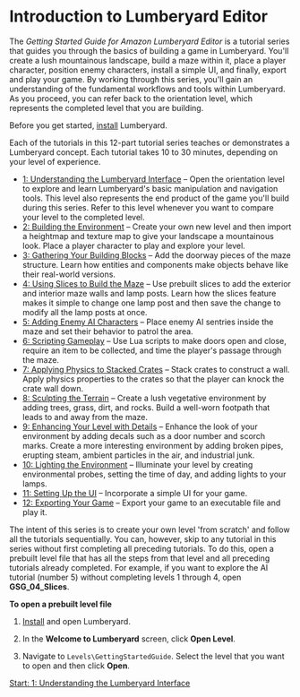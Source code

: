 # Introduction to Lumberyard Editor<a name="intro"></a>

The *Getting Started Guide for Amazon Lumberyard Editor* is a tutorial series that guides you through the basics of building a game in Lumberyard\. You'll create a lush mountainous landscape, build a maze within it, place a player character, position enemy characters, install a simple UI, and finally, export and play your game\. By working through this series, you'll gain an understanding of the fundamental workflows and tools within Lumberyard\. As you proceed, you can refer back to the orientation level, which represents the completed level that you are building\.

Before you get started, [install](https://s3.amazonaws.com/gamedev-tutorials/Tutorials/Getting_Started_01_Download-Install-Express_1.10.pdf) Lumberyard\.

Each of the tutorials in this 12\-part tutorial series teaches or demonstrates a Lumberyard concept\. Each tutorial takes 10 to 30 minutes, depending on your level of experience\.
+ [1: Understanding the Lumberyard Interface](understanding.md) – Open the orientation level to explore and learn Lumberyard's basic manipulation and navigation tools\. This level also represents the end product of the game you'll build during this series\. Refer to this level whenever you want to compare your level to the completed level\.
+ [2: Building the Environment](creating-environment.md) – Create your own new level and then import a heightmap and texture map to give your landscape a mountainous look\. Place a player character to play and explore your level\.
+ [3: Gathering Your Building Blocks](gathering-building-blocks.md) – Add the doorway pieces of the maze structure\. Learn how entities and components make objects behave like their real\-world versions\.
+ [4: Using Slices to Build the Maze](using-slices.md) – Use prebuilt slices to add the exterior and interior maze walls and lamp posts\. Learn how the slices feature makes it simple to change one lamp post and then save the change to modify all the lamp posts at once\.
+ [5: Adding Enemy AI Characters](ai.md) – Place enemy AI sentries inside the maze and set their behavior to patrol the area\.
+ [6: Scripting Gameplay](scripting.md) – Use Lua scripts to make doors open and close, require an item to be collected, and time the player's passage through the maze\.
+ [7: Applying Physics to Stacked Crates](physics.md) – Stack crates to construct a wall\. Apply physics properties to the crates so that the player can knock the crate wall down\.
+ [8: Sculpting the Terrain](vegetation.md) – Create a lush vegetative environment by adding trees, grass, dirt, and rocks\. Build a well\-worn footpath that leads to and away from the maze\.
+ [9: Enhancing Your Level with Details](enhancing.md) – Enhance the look of your environment by adding decals such as a door number and scorch marks\. Create a more interesting environment by adding broken pipes, erupting steam, ambient particles in the air, and industrial junk\.
+ [10: Lighting the Environment](lighting.md) – Illuminate your level by creating environmental probes, setting the time of day, and adding lights to your lamps\.
+ [11: Setting Up the UI](ui.md) – Incorporate a simple UI for your game\.
+ [12: Exporting Your Game](exporting.md) – Export your game to an executable file and play it\.

The intent of this series is to create your own level 'from scratch' and follow all the tutorials sequentially\. You can, however, skip to any tutorial in this series without first completing all preceding tutorials\. To do this, open a prebuilt level file that has all the steps from that level and all preceding tutorials already completed\. For example, if you want to explore the AI tutorial \(number 5\) without completing levels 1 through 4, open **GSG\_04\_Slices**\.

**To open a prebuilt level file**

1. [Install](https://s3.amazonaws.com/gamedev-tutorials/Tutorials/Getting_Started_01_Download-Install-Express_1.10.pdf) and open Lumberyard\.

1. In the **Welcome to Lumberyard** screen, click **Open Level**\.

1. Navigate to `Levels\GettingStartedGuide`\. Select the level that you want to open and then click **Open**\.

[Start: 1: Understanding the Lumberyard Interface](understanding.md)